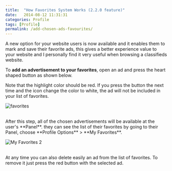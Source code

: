 ```yaml
---
title:  "How Favorites System Works (2.2.0 feature)"
date:   2014-08-12 11:31:31
categories: Profile
tags: [Profile]
permalink: /add-chosen-ads-favourites/
---
```

A new option for your website users is now available and it enables them to mark and save their favorite ads, this gives a better experience value to your website and I personally find it very useful when browsing a classifieds website.

To **add an advertisement to your favorites**, open an ad and press the heart shaped button as shown below.

Note that the highlight color should be red. If you press the button the next time and the icon change the color to white, the ad will not be included in your list of favorites.

![favorites](http://open-classifieds.com/wp-content/uploads/2014/08/favourites.png)

<br>
After this step, all of the chosen advertisements will be available at the user's **Panel**. they can see the list of their favorites by going to their Panel, choose **Profile Options** > **My Favorites**.

![My Favorites 2](http://open-classifieds.com/wp-content/uploads/2014/08/My-Favorites-2.png)

<br>
At any time you can also delete easily an ad from the list of favorites. To remove it just press the red button with the selected ad.

